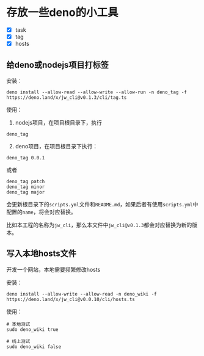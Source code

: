 # 存放一些deno的小工具

- [x] task
- [x] tag
- [x] hosts

## 给deno或nodejs项目打标签

安装：

```
deno install --allow-read --allow-write --allow-run -n deno_tag -f https://deno.land/x/jw_cli@v0.1.3/cli/tag.ts
```

使用：

1. nodejs项目，在项目根目录下，执行

```
deno_tag
```

2. deno项目，在项目根目录下执行：

```
deno_tag 0.0.1
```

或者

```
deno_tag patch
deno_tag minor
deno_tag major
```

会更新根目录下的`scripts.yml`文件和`README.md`，如果后者有使用`scripts.yml`中配置的`name`，将会对应替换。

比如本工程的名称为`jw_cli`，那么本文件中`jw_cli@v0.1.3`都会对应替换为新的版本。

## 写入本地hosts文件

开发一个网站，本地需要频繁修改hosts

安装：

```
deno install --allow-write --allow-read -n deno_wiki -f https://deno.land/x/jw_cli@v0.0.10/cli/hosts.ts
```

使用：

```
# 本地测试
sudo deno_wiki true

# 线上测试
sudo deno_wiki false
```
